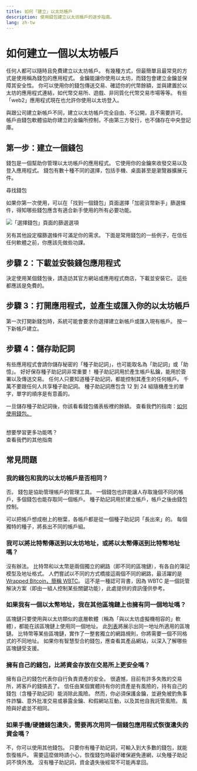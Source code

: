```yaml
---
title: 如何「建立」以太坊帳戶
description: 使用錢包建立以太坊帳戶的逐步指南。
lang: zh-tw
---
```


# 如何建立一個以太坊帳戶

任何人都可以隨時且免費建立以太坊帳戶。 有幾種方式，但最簡單且最常見的方式是使用稱為錢包的應用程式。 金鑰能讓你使用以太坊，而錢包會建立金鑰並保障其安全性。 你可以使用你的錢包傳送交易、確認你的代幣餘額，並與建置於以太坊的應用程式連結，如代幣交易所、遊戲、非同質化代幣交易市場等等。 有些「web2」應用程式現在也允許你使用以太坊登入。

與跟公司建立新帳戶不同，建立以太坊帳戶完全自由、不公開，且不需要許可。 帳戶由錢包軟體協助你建立的金鑰所控制，不由第三方發行，也不儲存在中央登記庫。

## 第一步：建立一個錢包

錢包是一個幫助你管理以太坊帳戶的應用程式。 它使用你的金鑰來收發交易以及登入應用程式。 錢包有數十種不同的選擇，包括手機、桌面甚至是瀏覽器擴展元件。

<ButtonLink to="/wallets/find-wallet/">
  尋找錢包
</ButtonLink>

如果你第一次使用，可以在「找到一個錢包」頁面選擇「加密貨幣新手」篩選條件，得知哪些錢包應含有適合新手使用的所有必要功能。

![「選擇錢包」頁面的篩選選項](./wallet-box.png)

另有其他設定檔篩選條件可滿足你的需求。 下面是常用錢包的一些例子，在信任任何軟體之前，你應該先做些功課。

## 步驟 2：下載並安裝錢包應用程式

決定使用某個錢包後，請造訪其官方網站或應用程式商店，下載並安裝它。 這些都應該是免費的。

## 步驟 3：打開應用程式，並產生或匯入你的以太坊帳戶

第一次打開新錢包時，系統可能會要求你選擇建立新帳戶或匯入現有帳戶。 按一下新帳戶建立。

## 步驟 4：儲存助記詞

有些應用程式會請你儲存秘密的「種子助記詞」，也可能取名為「助記詞」或「助憶」。 好好保存種子助記詞非常重要！ 種子助記詞用於產生帳戶私鑰，能用於簽署以及傳送交易。 任何人只要知道種子助記詞，都能控制其產生的任何帳戶。 千萬不要跟任何人共享種子助記詞。 種子助記詞應包含 12 到 24 組隨機產生的單字，單字的順序是有意義的。

一旦儲存種子助記詞後，你該看看錢包儀表板裡的餘額。 查看我們的指南：[如何使用錢包。](/guides/how-to-use-a-wallet)

 <br />

<InfoBanner shouldSpaceBetween emoji=":eyes:">
  <div>想要學習更多功能嗎？</div>
  <ButtonLink to="/guides/">
    查看我們的其他指南
  </ButtonLink>
</InfoBanner>

## 常見問題

### 我的錢包和我的以太坊帳戶是否相同？

否。 錢包是協助管理帳戶的管理工具。 一個錢包也許能讓人存取幾個不同的帳戶，多個錢包也能存取同一個帳戶。 種子助記詞用於建立帳戶，帳戶之後由錢包控制。

可以把帳戶想成樹上的樹葉，各帳戶都是從一個種子助記詞「長出來」的。 每個獨特的種子，將長出不同的帳戶組。

### 我可以將比特幣傳送到以太坊地址，或將以太幣傳送到比特幣地址嗎？

沒有辦法。 比特幣和以太幣是兩個獨立的網路（即不同的區塊鏈），有各自的簿記模型及地址格式。 人們嘗試以不同的方式橋接這兩個不同的網路，最活躍的是 [Wrapped Bitcoin，簡稱 WBTC](https://www.bitcoin.com/get-started/what-is-wbtc/)。 這不是一種認可背書，因為 WBTC 是一個託管解決方案（即由一組人控制某些關鍵功能），此處提供的資訊僅供參考。

### 如果我有一個以太幣地址，我在其他區塊鏈上也擁有同一個地址嗎？

區塊鏈只要使用與以太坊類似的底層軟體（稱為「與以太坊虛擬機相容的」軟體），都能在該區塊鏈上使用同一個地址。 此[列表](https://chainlist.org/)將展示出同一地址所適用的區塊鏈。 比特幣等某些區塊鏈，實作了一整套獨立的網路規則，你將需要一個不同格式的不同地址。 如果你有智慧型合約錢包，應查看其產品網站，以深入了解哪些區塊鏈受支援。

### 擁有自己的錢包，比將資金存放在交易所上更安全嗎？

擁有自己的錢包代表你自行負責資產的安全。 很遺憾，目前有許多失敗的交易所，將客戶的錢搞丟了。 信任由某個實體持有你的資產是有風險的，持有自己的錢包（含種子助記詞）能消除此風險。 然而，你必須保護金鑰，並避免被釣魚事件詐騙、意外批准交易或暴露金鑰、和假網站互動，以及其他自我託管風險。 風險與好處並不相同。

### 如果手機/硬體錢包遺失，需要再次用同一個錢包應用程式恢復遺失的資金嗎？

不，你可以使用其他錢包。 只要你有種子助記詞，可輸入到大多數的錢包，就能恢復帳戶。 需要這麼做時請小心，恢復錢包時最好確保避免連網，以免種子助記詞不慎外洩。 沒有種子助記詞，資金遺失後經常不可能再拿回。
